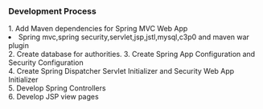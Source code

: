 <h3>Development Process</h3>
1. Add Maven dependencies for Spring MVC Web App
	<li>Spring mvc,spring security,servlet,jsp,jstl,mysql,c3p0 and maven war plugin</li>
2. Create database for authorities.
3. Create Spring App Configuration and Security Configuration<br>
4. Create Spring Dispatcher Servlet Initializer and Security Web App Initializer<br>
5. Develop Spring Controllers<br>
6. Develop JSP view pages<br></br>

